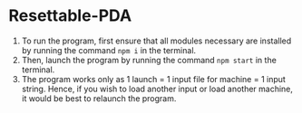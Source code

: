 # Resettable-PDA

1. To run the program, first ensure that all modules necessary are installed by running the command `npm i` in the terminal.
2. Then, launch the program by running the command `npm start` in the terminal.
3. The program works only as 1 launch = 1 input file for machine = 1 input string. Hence, if you wish to load another input or load another machine, it would be best to relaunch the program.
